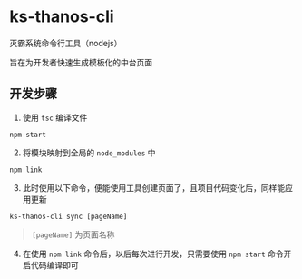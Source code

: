 # ks-thanos-cli
灭霸系统命令行工具（nodejs）

旨在为开发者快速生成模板化的中台页面

## 开发步骤

1. 使用 `tsc` 编译文件

```
npm start
```

2. 将模块映射到全局的 `node_modules` 中

```
npm link
```

3. 此时使用以下命令，便能使用工具创建页面了，且项目代码变化后，同样能应用更新

```
ks-thanos-cli sync [pageName]
```

> `[pageName]` 为页面名称

4. 在使用 `npm link` 命令后，以后每次进行开发，只需要使用 `npm start` 命令开启代码编译即可